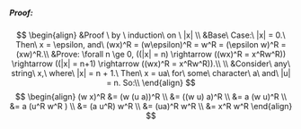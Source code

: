 ##### Proof:
$$
\begin{align}
&Proof \ by \  induction\ on \  |x| \\
&Base\  Case:\ |x| = 0.\ Then\ x = \epsilon, and\  (wx)^R  = (w\epsilon)^R = w^R = (\epsilon w)^R = (xw)^R.\\
&Prove: \forall n \ge 0, ((|x| = n) \rightarrow ((wx)^R = x^Rw^R)) \rightarrow ((|x| = n+1) \rightarrow ((wx)^R = x^Rw^R)).\\ \\
&Consider\  any\  string\  x,\  where\  |x| = n + 1.\ Then\  x = ua\ for\  some\  character\  a\ and\  |u| = n. So:\\
\end{align}
$$
$$
\begin{align}
(w x)^R &= (w (u a))^R  \\
		&= ((w u) a)^R  \\
		&= a (w u)^R  \\
		&= a (u^R w^R )  \\
		&= (a u^R) w^R \\
		&= (ua)^R w^R  \\
		&= x^R w^R 
\end{align}
$$

